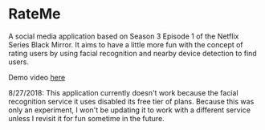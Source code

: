 # RateMe

A social media application based on Season 3 Episode 1 of the Netflix Series Black Mirror. It aims to have a little more fun with the concept of rating users by using facial recognition and nearby device detection to find users.

Demo video [here](https://youtu.be/0JVzIm_TMg8)

8/27/2018: This application currently doesn't work because the facial recognition service it uses disabled its free tier of plans. Because this was only an experiment, I won't be updating it to work with a different service unless I revisit it for fun sometime in the future.
